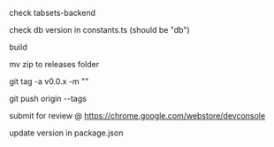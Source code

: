 check tabsets-backend

check db version in constants.ts (should be "db")

build


mv zip to releases folder

git tag -a v0.0.x -m "<message>"

git push origin --tags

submit for review @ https://chrome.google.com/webstore/devconsole

update version in package.json
